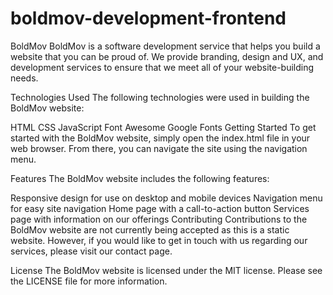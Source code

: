 # boldmov-development-frontend

BoldMov
BoldMov is a software development service that helps you build a website that you can be proud of. We provide branding, design and UX, and development services to ensure that we meet all of your website-building needs.

Technologies Used
The following technologies were used in building the BoldMov website:

HTML
CSS
JavaScript
Font Awesome
Google Fonts
Getting Started
To get started with the BoldMov website, simply open the index.html file in your web browser. From there, you can navigate the site using the navigation menu.

Features
The BoldMov website includes the following features:

Responsive design for use on desktop and mobile devices
Navigation menu for easy site navigation
Home page with a call-to-action button
Services page with information on our offerings
Contributing
Contributions to the BoldMov website are not currently being accepted as this is a static website. However, if you would like to get in touch with us regarding our services, please visit our contact page.

License
The BoldMov website is licensed under the MIT license. Please see the LICENSE file for more information.
